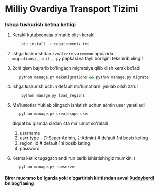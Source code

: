 
# Milliy Gvardiya Transport Tizimi

### Ishga tushurish ketma ketligi

1. Kerakli kutubxonalar o'rnatib olish kerak!
    ```bash
        pip install -r requirements.txt      
    ```
2. Ishga tushurishdan avval `core` va `common` applarida `migrations/__init__.py` papkasi va fayli borligini tekshirib oling!!
3. 2chi qism bajrarib bo'lingach migratsiya qilib olish kerak bo'ladi.
    ```bash
       python manage.py makemigrations && python manage.py migrate
    ```
    

4. Ishga tushurish uchun default ma'lumotlarni yuklab olish zarur
    ```bash
        python manage.py load_regions
   ```
5. Ma'lumotlar Yuklab olingach ishlatish uchun admin user yaratiladi
   ```bash
      python manage.py createsuperuser
   ``` 
   diqqat bu qismda sizdan 4ta ma'lumot so'raladi
   1. username
   2. user type - (1-Super Admin, 2-Admin) # default 1ni bosib keting
   3. region_id # default 1ni bosib keting
   4. password

6. Ketma ketlik tugagach endi run berib ishlatishingiz mumkin :)
   ```bash
      python manage.py runserver
   ```
   

#### Biror muommo bo'lganda yoki o'zgartirish kiritishdan avval [Xudoyberdi](https://t.me/xudikk)  bn bog'laning